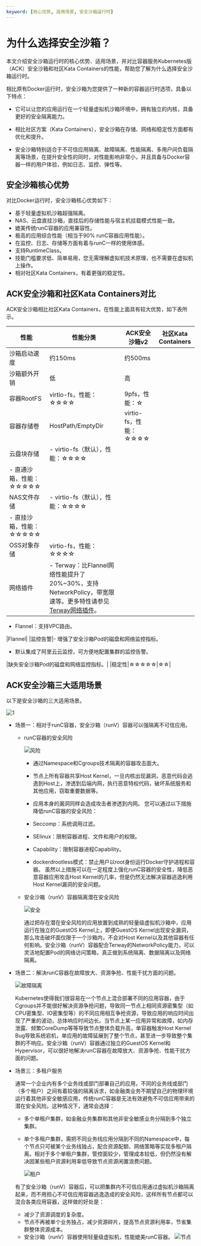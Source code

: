 ```yaml
---
keyword: [核心优势, 适用场景, 安全沙箱运行时]
---
```


# 为什么选择安全沙箱？

本文介绍安全沙箱运行时的核心优势、适用场景，并对比容器服务Kubernetes版（ACK）安全沙箱和社区Kata Containers的性能，帮助您了解为什么选择安全沙箱运行时。

相比原有Docker运行时，安全沙箱为您提供了一种新的容器运行时选项，具备以下特点：

-   它可以让您的应用运行在一个轻量虚拟机沙箱环境中，拥有独立的内核，具备更好的安全隔离能力。

-   相比社区方案（Kata Containers），安全沙箱在存储、网络和稳定性方面都有优化和提升。

-   安全沙箱特别适合于不可信应用隔离、故障隔离、性能隔离、多用户间负载隔离等场景，在提升安全性的同时，对性能影响非常小，并且具备与Docker容器一样的用户体验，例如日志、监控、弹性等。


## 安全沙箱核心优势

对比Docker运行时，安全沙箱核心优势如下：

-   基于轻量虚拟机沙箱超强隔离。
-   NAS、云盘直挂沙箱，直挂后的存储性能与宿主机挂载模式性能一致。
-   媲美传统runC容器的应用兼容性。
-   极高的应用综合性能（相当于90% runC容器应用性能）。
-   在监控、日志、存储等方面有着与runC一样的使用体感。
-   支持RuntimeClass。
-   技能门槛要求低、简单易用，您无需理解虚拟机技术原理，也不需要在虚拟机上操作。
-   相对社区Kata Containers，有着更强的稳定性。

## ACK安全沙箱和社区Kata Containers对比

ACK安全沙箱相比社区Kata Containers，在性能上面具有较大优势，如下表所示。

|性能|性能分类|ACK安全沙箱v2|社区Kata Containers|
|--|----|---------|-----------------|
|沙箱启动速度|约150ms|约500ms|
|沙箱额外开销|低|高|
|容器RootFS|virtio-fs，性能：☆☆☆☆|9pfs，性能：☆|
|容器存储卷|HostPath/EmptyDir|virtio-fs，性能：☆☆☆☆|
|云盘块存储|-   virtio-fs（默认），性能：☆☆☆☆
-   直通沙箱，性能：☆☆☆☆☆ |
|NAS文件存储|-   virtio-fs（默认），性能：☆☆☆☆
-   直挂沙箱，性能：☆☆☆☆☆ |
|OSS对象存储|virtio-fs，性能：☆☆☆☆|
|网络插件|-   Terway：比Flannel网络性能提升了20%~30%，支持NetworkPolicy，带宽限速等。更多特性请参见[Terway网络插件](/intl.zh-CN/Kubernetes集群用户指南/网络/网络概述.md)。
-   Flannel：支持VPC路由。

|Flannel|
|监控告警|-   增强了安全沙箱Pod的磁盘和网络监控指标。
-   默认集成了阿里云云监控，可方便地配置集群的监控告警。

|缺失安全沙箱Pod的磁盘和网络监控指标。|
|稳定性|☆☆☆☆☆|☆☆|

## ACK安全沙箱三大适用场景

以下是安全沙箱的三大适用场景。

![1](https://static-aliyun-doc.oss-accelerate.aliyuncs.com/assets/img/zh-CN/7506659951/p144019.png)

-   场景一：相对于runC容器，安全沙箱（runV）容器可以强隔离不可信应用。
    -   runC容器的安全风险

        ![风险](https://static-aliyun-doc.oss-accelerate.aliyuncs.com/assets/img/zh-CN/8506659951/p144020.png)

        -   通过Namespace和Cgroups技术隔离的容器攻击面大。
        -   节点上所有容器共享Host Kernel，一旦内核出现漏洞，恶意代码会逃逸到Host上，渗透到后端内网，执行恶意特权代码，破坏系统服务和其他应用，窃取重要数据等。
        -   应用本身的漏洞同样会造成攻击者渗透到内网。
        您可以通过以下措施降低runC容器的安全风险：

        -   Seccomp：系统调用过滤。
        -   SElinux：限制容器进程、文件和用户的权限。
        -   Capability：限制容器进程Capability。
        -   dockerdrootless模式：禁止用户以root身份运行Docker守护进程和容器。
        虽然以上措施可以在一定程度上强化runC容器的安全性，降低恶意容器应用攻击Host Kernel的几率，但是仍然无法解决容器逃逸利用Host Kernel漏洞的安全问题。

    -   安全沙箱（runV）容器隔离潜在安全风险

        ![安全](https://static-aliyun-doc.oss-accelerate.aliyuncs.com/assets/img/zh-CN/8506659951/p144021.png)

        通过把存在潜在安全风险的应用放置到成熟的轻量级虚拟机沙箱中，应用运行在独立的GuestOS Kernel上，即便GuestOS Kernel出现安全漏洞，那么攻击破坏面仅限于一个沙箱内，不会对Host Kernel以及其他容器有任何影响。安全沙箱（runV）容器配合Terway的NetworkPolicy能力，可以灵活地配置Pod的网络访问策略，真正做到系统隔离、数据隔离以及网络隔离。

-   场景二：解决runC容器在故障放大、资源争抢、性能干扰方面的问题。

    ![故障隔离](https://static-aliyun-doc.oss-accelerate.aliyuncs.com/assets/img/zh-CN/8506659951/p95596.png)

    Kubernetes使得我们很容易在一个节点上混合部署不同的应用容器，由于Cgroups并不能很好解决资源争抢问题，导致同一节点上相同资源密集型（如CPU密集型、IO密集型等）的不同应用相互争抢资源，导致应用的响应时间出现了严重的波动，总体响应时间边长。当节点上某一应用异常和故障，如内存泄露、频繁CoreDump等等导致节点整体负载升高，单容器触发Host Kernel Bug导致系统宕机，单应用的故障延展到了整个节点，甚至进一步导致整个集群的不响应。安全沙箱（runV）容器通过独立的GuestOS Kernel和Hypervisor，可以很好地解决runC容器在故障放大、资源争抢、性能干扰方面的问题。

-   场景三：多租户服务

    通常一个企业内有多个业务线或部门部署自己的应用，不同的业务线或部门（多个租户）之间有着较强的隔离诉求，如金融类业务不期望自己的物理环境运行着其他非安全敏感应用，传统runC容器是无法有效避免不可信应用带来的潜在安全风险。这种情况下，通常会选择：

    -   多个单租户集群，如金融业务集群和其他非安全敏感业务分隔到多个独立集群。
    -   单个多租户集群，需把不同业务线应用分隔到不同的Namespace中，每个节点只可被某个业务线独占，配合资源配额、网络策略等实现多租户隔离。相对于多个单租户集群，管控面较少，管理成本较低，但仍然没有解决因某些租户资源利用率低导致节点资源闲置浪费问题。

        ![租户](https://static-aliyun-doc.oss-accelerate.aliyuncs.com/assets/img/zh-CN/8506659951/p144022.png)

    有了安全沙箱（runV）容器后，可以把集群内不可信应用通过虚拟机沙箱隔离起来，而不用担心不可信应用容器逃逸造成的安全风险，这样所有节点都可以混合各类应用容器，这样做的好处是：

    -   减少了资源调度的复杂度。
    -   节点不再被单个业务独占，减少资源碎片，提高节点资源利用率，节省集群整体资源成本。
    -   安全沙箱（runV）容器使用轻量级虚拟机，性能媲美runC容器。
    ![节点](https://static-aliyun-doc.oss-accelerate.aliyuncs.com/assets/img/zh-CN/8506659951/p144023.png)


